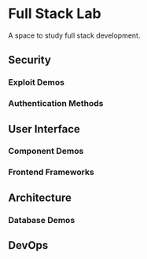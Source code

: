 # Full Stack Lab
A space to study full stack development.
## Security
### Exploit Demos
### Authentication Methods
## User Interface
### Component Demos
### Frontend Frameworks
## Architecture
### Database Demos
## DevOps
